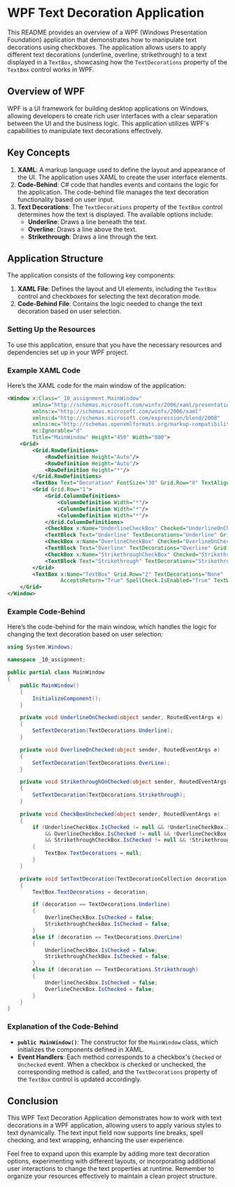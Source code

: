 # WPF Text Decoration Application

This README provides an overview of a WPF (Windows Presentation Foundation) application that demonstrates how to manipulate text decorations using checkboxes. The application allows users to apply different text decorations (underline, overline, strikethrough) to a text displayed in a `TextBox`, showcasing how the `TextDecorations` property of the `TextBox` control works in WPF.

## Overview of WPF

WPF is a UI framework for building desktop applications on Windows, allowing developers to create rich user interfaces with a clear separation between the UI and the business logic. This application utilizes WPF's capabilities to manipulate text decorations effectively.

## Key Concepts

1. **XAML**: A markup language used to define the layout and appearance of the UI. The application uses XAML to create the user interface elements.
2. **Code-Behind**: C# code that handles events and contains the logic for the application. The code-behind file manages the text decoration functionality based on user input.
3. **Text Decorations**: The `TextDecorations` property of the `TextBox` control determines how the text is displayed. The available options include:
   - **Underline**: Draws a line beneath the text.
   - **Overline**: Draws a line above the text.
   - **Strikethrough**: Draws a line through the text.

## Application Structure

The application consists of the following key components:

1. **XAML File**: Defines the layout and UI elements, including the `TextBox` control and checkboxes for selecting the text decoration mode.
2. **Code-Behind File**: Contains the logic needed to change the text decoration based on user selection.

### Setting Up the Resources

To use this application, ensure that you have the necessary resources and dependencies set up in your WPF project.

### Example XAML Code

Here’s the XAML code for the main window of the application:

```xml
<Window x:Class="_10_assignment.MainWindow"
        xmlns="http://schemas.microsoft.com/winfx/2006/xaml/presentation"
        xmlns:x="http://schemas.microsoft.com/winfx/2006/xaml"
        xmlns:d="http://schemas.microsoft.com/expression/blend/2008"
        xmlns:mc="http://schemas.openxmlformats.org/markup-compatibility/2006"
        mc:Ignorable="d"
        Title="MainWindow" Height="450" Width="800">
    <Grid>
        <Grid.RowDefinitions>
            <RowDefinition Height="Auto"/>
            <RowDefinition Height="Auto"/>
            <RowDefinition Height="*"/>
        </Grid.RowDefinitions>
        <TextBox Text="Decoration" FontSize="30" Grid.Row="0" TextAlignment="Center"/>
        <Grid Grid.Row="1">
            <Grid.ColumnDefinitions>
                <ColumnDefinition Width="*"/>
                <ColumnDefinition Width="*"/>
                <ColumnDefinition Width="*"/>
            </Grid.ColumnDefinitions>
            <CheckBox x:Name="UnderlineCheckBox" Checked="UnderlineOnChecked" Unchecked="CheckBoxUnchecked" Grid.Column="0" VerticalAlignment="Center"/>
            <TextBlock Text="Underline" TextDecorations="Underline" Grid.Column="0" Margin="20,0,0,0" FontSize="15"/>
            <CheckBox x:Name="OverlineCheckBox" Checked="OverlineOnChecked" Unchecked="CheckBoxUnchecked" Grid.Column="1" VerticalAlignment="Center"/>
            <TextBlock Text="Overline" TextDecorations="Overline" Grid.Column="1" Margin="20,0,0,0" FontSize="15"/>
            <CheckBox x:Name="StrikethroughCheckBox" Checked="StrikethroughOnChecked" Unchecked="CheckBoxUnchecked" Grid.Column="2" VerticalAlignment="Center" />
            <TextBlock Text="Strikethrough" TextDecorations="Strikethrough" Grid.Column="2" Margin="20,0,0,0" FontSize="15"/>
        </Grid>
        <TextBox x:Name="TextBox" Grid.Row="2" TextDecorations="None" 
                 AcceptsReturn="True" SpellCheck.IsEnabled="True" TextWrapping="Wrap"/>
    </Grid>
</Window>
```

### Example Code-Behind

Here’s the code-behind for the main window, which handles the logic for changing the text decoration based on user selection:

```csharp
using System.Windows;

namespace _10_assignment;

public partial class MainWindow
{
    public MainWindow()
    {
        InitializeComponent();
    }

    private void UnderlineOnChecked(object sender, RoutedEventArgs e)
    {
        SetTextDecoration(TextDecorations.Underline);
    }

    private void OverlineOnChecked(object sender, RoutedEventArgs e)
    {
        SetTextDecoration(TextDecorations.OverLine);
    }

    private void StrikethroughOnChecked(object sender, RoutedEventArgs e)
    {
        SetTextDecoration(TextDecorations.Strikethrough);
    }

    private void CheckBoxUnchecked(object sender, RoutedEventArgs e)
    {
        if (UnderlineCheckBox.IsChecked != null && !UnderlineCheckBox.IsChecked.Value 
            && OverlineCheckBox.IsChecked != null && !OverlineCheckBox.IsChecked.Value 
            && StrikethroughCheckBox.IsChecked != null && !StrikethroughCheckBox.IsChecked.Value)
        {
            TextBox.TextDecorations = null;
        }
    }

    private void SetTextDecoration(TextDecorationCollection decoration)
    {
        TextBox.TextDecorations = decoration;

        if (decoration == TextDecorations.Underline)
        {
            OverlineCheckBox.IsChecked = false;
            StrikethroughCheckBox.IsChecked = false;
        }
        else if (decoration == TextDecorations.OverLine)
        {
            UnderlineCheckBox.IsChecked = false;
            StrikethroughCheckBox.IsChecked = false;
        }
        else if (decoration == TextDecorations.Strikethrough)
        {
            UnderlineCheckBox.IsChecked = false;
            OverlineCheckBox.IsChecked = false;
        }
    }
}
```

### Explanation of the Code-Behind

- **`public MainWindow()`**: The constructor for the `MainWindow` class, which initializes the components defined in XAML.
- **Event Handlers**: Each method corresponds to a checkbox's `Checked` or `Unchecked` event. When a checkbox is checked or unchecked, the corresponding method is called, and the `TextDecorations` property of the `TextBox` control is updated accordingly.

## Conclusion

This WPF Text Decoration Application demonstrates how to work with text decorations in a WPF application, allowing users to apply various styles to text dynamically. The text input field now supports line breaks, spell checking, and text wrapping, enhancing the user experience.

Feel free to expand upon this example by adding more text decoration options, experimenting with different layouts, or incorporating additional user interactions to change the text properties at runtime. Remember to organize your resources effectively to maintain a clean project structure.